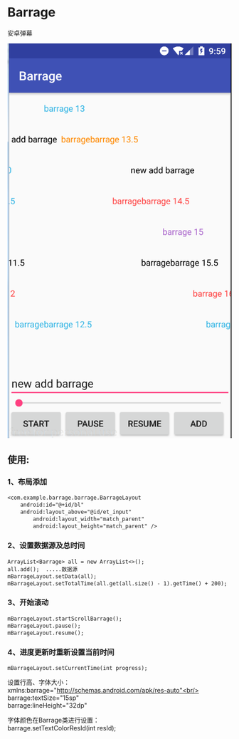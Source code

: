 ﻿# Barrage
安卓弹幕

![Image text](https://raw.githubusercontent.com/ChasingWord/Barrage/master/screenshots/1.png)

## 使用:
### 1、布局添加
	<com.example.barrage.barrage.BarrageLayout
		android:id="@+id/bl"
		android:layout_above="@id/et_input"
        	android:layout_width="match_parent"
        	android:layout_height="match_parent" />
      
### 2、设置数据源及总时间
	ArrayList<Barrage> all = new ArrayList<>();
	all.add();  .....数据源
	mBarrageLayout.setData(all);
	mBarrageLayout.setTotalTime(all.get(all.size() - 1).getTime() + 200);
    
### 3、开始滚动
	mBarrageLayout.startScrollBarrage();
	mBarrageLayout.pause();   
	mBarrageLayout.resume();
	
### 4、进度更新时重新设置当前时间
	mBarrageLayout.setCurrentTime(int progress);

设置行高、字体大小：<br/>
xmlns:barrage="http://schemas.android.com/apk/res-auto"<br/>
barrage:textSize="15sp"<br/>
barrage:lineHeight="32dp"<br/>

字体颜色在Barrage类进行设置：<br/>
barrage.setTextColorResId(int resId);